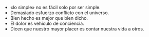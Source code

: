 - «lo simple» no es fácil solo por ser simple.
- Demasiado esfuerzo conflicto con el universo.
- Bien hecho es mejor que bien dicho.
- El dolor es vehiculo de conciencia.
- Dicen que nuestro mayor placer es contar nuestra vida a otros.


<!---
iohnatan/iohnatan is a ✨ special ✨ repository because its `README.md` (this file) appears on your GitHub profile.
You can click the Preview link to take a look at your changes.
--->

